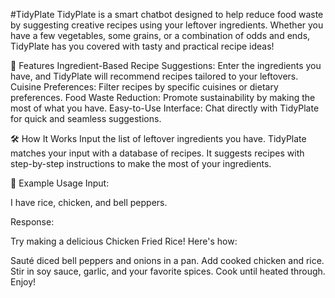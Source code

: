 #TidyPlate
TidyPlate is a smart chatbot designed to help reduce food waste by suggesting creative recipes using your leftover ingredients. Whether you have a few vegetables, some grains, or a combination of odds and ends, TidyPlate has you covered with tasty and practical recipe ideas!

🚀 Features
Ingredient-Based Recipe Suggestions: Enter the ingredients you have, and TidyPlate will recommend recipes tailored to your leftovers.
Cuisine Preferences: Filter recipes by specific cuisines or dietary preferences.
Food Waste Reduction: Promote sustainability by making the most of what you have.
Easy-to-Use Interface: Chat directly with TidyPlate for quick and seamless suggestions.

🛠️ How It Works
Input the list of leftover ingredients you have.
TidyPlate matches your input with a database of recipes.
It suggests recipes with step-by-step instructions to make the most of your ingredients.

🌟 Example Usage
Input:

I have rice, chicken, and bell peppers.

Response:

Try making a delicious Chicken Fried Rice! Here's how:

Sauté diced bell peppers and onions in a pan.
Add cooked chicken and rice.
Stir in soy sauce, garlic, and your favorite spices.
Cook until heated through. Enjoy!
